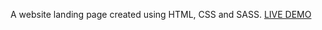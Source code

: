 A website landing page created using HTML, CSS and SASS.
[LIVE DEMO](https://mytoursweb.netlify.app/)
